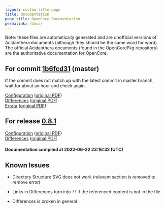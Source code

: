 ```yaml
---
layout: custom-title-page
title: Documentation
page_title: OpenCore Documentation
permalink: /docs/
---
```

Note: these files are automatically generated and are unofficial versions of Acidanthera documents (although they should be the same word for word). The official Acidanthera documents (found in the OpenCorePkg repository) are the authoritative documentation for OpenCore.

## For commit [1b6fcd31](https://github.com/acidanthera/OpenCorePkg/tree/1b6fcd31bedee68187f9b1bb003a13c7521ac81d) (master)

If the commit does not match up with the latest commit in master branch, wait for about an hour and check again.

[Configuration](latest/Configuration.html) ([original PDF](https://github.com/acidanthera/OpenCorePkg/blob/1b6fcd31bedee68187f9b1bb003a13c7521ac81d/Docs/Configuration.pdf))
<br>
[Differences](latest/Differences.html) ([original PDF](https://github.com/acidanthera/OpenCorePkg/blob/1b6fcd31bedee68187f9b1bb003a13c7521ac81d/Docs/Differences/Differences.pdf))
<br>
[Errata](latest/Errata.html) ([original PDF](https://github.com/acidanthera/OpenCorePkg/blob/1b6fcd31bedee68187f9b1bb003a13c7521ac81d/Docs/Errata/Errata.pdf))

## For release [0.8.1](https://github.com/acidanthera/OpenCorePkg/tree/0.8.1)

[Configuration](release/Configuration.html) ([original PDF](https://github.com/acidanthera/OpenCorePkg/blob/0.8.1/Docs/Configuration.pdf))
<br>
[Differences](release/Differences.html) ([original PDF](https://github.com/acidanthera/OpenCorePkg/blob/0.8.1/Docs/Differences/Differences.pdf))

#### Documentation compiled at 2022-06-22 23:16:32 (UTC)

## Known Issues

* Directory Structure SVG does not work (relevant section is removed to remove error)

* Links in Differences turn into `??` if the referenced content is not in the file

* Differences is broken in general
